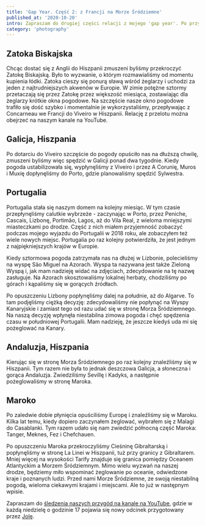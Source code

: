```yaml
---
title: 'Gap Year. Część 2: z Francji na Morze Śródziemne'
published_at: '2020-10-20'
intro: Zapraszam do drugiej części relacji z mojego 'gap year'. Po przygodach opisanych w poprzednim wpisie nadszedł czas na opuszczenie Francji, przekroczenie Zatoki Biskajskiej i żeglugę po Oceanie Atlantyckim aż do Morza Śródziemnego.
category: 'photography'
---
```


## Zatoka Biskajska

Chcąc dostać się z Anglii do Hiszpanii zmuszeni byliśmy przekroczyć Zatokę Biskajską. Było to wyzwanie, o którym rozmawialiśmy od momentu kupienia łódki. Zatoka cieszy się ponurą sławą wśród żeglarzy i uchodzi za jeden z najtrudniejszych akwenów w Europie. W zimie potężne sztormy przetaczają się przez Zatokę przez większość miesiąca, zostawiając dla żeglarzy krótkie okna pogodowe. Na szczęście nasze okno pogodowe trafiło się dość szybko i momentalnie je wykorzystaliśmy, przepływając z Concarneau we Francji do Viveiro w Hiszpanii. Relację z przelotu można obejrzeć na naszym kanale na YouTube.

<video-lazy id="kyLolriKhbI"></video-lazy>

<photo-lazy src="https://res.cloudinary.com/lukaszrados/image/upload/v1663451365/stories/sailing-to-the-mediterranean-sea/606_r6pgkh.jpg" padding-bottom="66.666"></photo-lazy>

## Galicja, Hiszpania

Po dotarciu do Viveiro szczęście do pogody opuściło nas na dłuższą chwilę, zmuszeni byliśmy więc spędzić w Galicji ponad dwa tygodnie. Kiedy pogoda ustabilizowała się, wypłynęliśmy z Viveiro i przez A Corunię, Muros i Muxię dopłynęliśmy do Porto, gdzie planowaliśmy spędzić Sylwestra.

<photo-lazy src="https://res.cloudinary.com/lukaszrados/image/upload/v1663451365/stories/sailing-to-the-mediterranean-sea/609_u4sv0h.jpg" padding-bottom="66.666"></photo-lazy>

<photo-lazy src="https://res.cloudinary.com/lukaszrados/image/upload/v1663451365/stories/sailing-to-the-mediterranean-sea/610_vubwku.jpg" padding-bottom="150"></photo-lazy>

<photo-lazy src="https://res.cloudinary.com/lukaszrados/image/upload/v1663451365/stories/sailing-to-the-mediterranean-sea/611_bzdox4.jpg" padding-bottom="66.666"></photo-lazy>

<photo-lazy src="https://res.cloudinary.com/lukaszrados/image/upload/v1663451365/stories/sailing-to-the-mediterranean-sea/612_e8ey7l.jpg" padding-bottom="66.666"></photo-lazy>

<photo-lazy src="https://res.cloudinary.com/lukaszrados/image/upload/v1663451365/stories/sailing-to-the-mediterranean-sea/613_vg8vdk.jpg" padding-bottom="66.666"></photo-lazy>

<photo-lazy src="https://res.cloudinary.com/lukaszrados/image/upload/v1663451366/stories/sailing-to-the-mediterranean-sea/614_fwugcg.jpg" padding-bottom="66.666"></photo-lazy>

## Portugalia

Portugalia stała się naszym domem na kolejny miesiąc. W tym czasie przepłynęliśmy calutkie wybrzeże - zaczynając w Porto, przez Peniche, Cascais, Lizbonę, Portimão, Lagos, aż do Vila Real, z wieloma mniejszymi miasteczkami po drodze. Część z nich miałem przyjemność zobaczyć podczas <nuxt-link to="/blog/portugal-from-south-to-north">mojego wyjazdu do Portugalii w 2018 roku</nuxt-link>, ale zobaczyłem też wiele nowych miejsc. Portugalia po raz kolejny potwierdziła, że jest jednym z najpiękniejszych krajów w Europie.

<photo-lazy src="https://res.cloudinary.com/lukaszrados/image/upload/v1663451366/stories/sailing-to-the-mediterranean-sea/617_xep9bq.jpg" padding-bottom="66.666"></photo-lazy>

<photo-lazy src="https://res.cloudinary.com/lukaszrados/image/upload/v1663451366/stories/sailing-to-the-mediterranean-sea/618_xq7zxy.jpg" padding-bottom="66.666"></photo-lazy>

<photo-lazy src="https://res.cloudinary.com/lukaszrados/image/upload/v1663451366/stories/sailing-to-the-mediterranean-sea/619_rjypba.jpg" padding-bottom="150"></photo-lazy>

<photo-lazy src="https://res.cloudinary.com/lukaszrados/image/upload/v1663451366/stories/sailing-to-the-mediterranean-sea/621_ful4wl.jpg" padding-bottom="66.666"></photo-lazy>

<two-columns>
  <photo-lazy src="https://res.cloudinary.com/lukaszrados/image/upload/v1663451366/stories/sailing-to-the-mediterranean-sea/620_pn9c3r.jpg" padding-bottom="150"></photo-lazy>

  <photo-lazy src="https://res.cloudinary.com/lukaszrados/image/upload/v1663451366/stories/sailing-to-the-mediterranean-sea/622_h9xueo.jpg" padding-bottom="150"></photo-lazy>
</two-columns>

<photo-lazy src="https://res.cloudinary.com/lukaszrados/image/upload/v1663451366/stories/sailing-to-the-mediterranean-sea/623_b1lvdy.jpg" padding-bottom="66.666"></photo-lazy>

<two-columns>
  <photo-lazy src="https://res.cloudinary.com/lukaszrados/image/upload/v1663451367/stories/sailing-to-the-mediterranean-sea/624_ysuyju.jpg" padding-bottom="150"></photo-lazy>

  <photo-lazy src="https://res.cloudinary.com/lukaszrados/image/upload/v1663451367/stories/sailing-to-the-mediterranean-sea/625_cwjci5.jpg" padding-bottom="150"></photo-lazy>
</two-columns>

Kiedy sztormowa pogoda zatrzymała nas na dłużej w Lizbonie, polecieliśmy na wyspę São Miguel na Azorach. Wyspa ta nazywana jest także Zieloną Wyspą i, jak mam nadzieję widać na zdjęciach, zdecydowanie na tę nazwę zasługuje. Na Azorach skosztowaliśmy lokalnej herbaty, chodziliśmy po górach i kąpaliśmy się w gorących źródłach.

<photo-lazy src="https://res.cloudinary.com/lukaszrados/image/upload/v1663451367/stories/sailing-to-the-mediterranean-sea/627_hxsacp.jpg" padding-bottom="66.666"></photo-lazy>

<photo-lazy src="https://res.cloudinary.com/lukaszrados/image/upload/v1663451367/stories/sailing-to-the-mediterranean-sea/628_fbnl25.jpg" padding-bottom="75"></photo-lazy>

<photo-lazy src="https://res.cloudinary.com/lukaszrados/image/upload/v1663451367/stories/sailing-to-the-mediterranean-sea/629_ob3lgg.jpg" padding-bottom="75"></photo-lazy>

<photo-lazy src="https://res.cloudinary.com/lukaszrados/image/upload/v1663451367/stories/sailing-to-the-mediterranean-sea/630_heef0r.jpg" padding-bottom="66.666"></photo-lazy>

Po opuszczeniu Lizbony popłynęliśmy dalej na południe, aż do Algarve. To tam podjęliśmy ciężką decyzję: zdecydowaliśmy nie popłynąć na Wyspy Kanaryjskie i zamiast tego od razu udać się w stronę Morza Śródziemnego. Na naszą decyzję wpłynęła niestabilna zimowa pogoda i chęć spędzenia czasu w południowej Portugalii. Mam nadzieję, że jeszcze kiedyś uda mi się pożeglować na Kanary.

<photo-lazy src="https://res.cloudinary.com/lukaszrados/image/upload/v1663451366/stories/sailing-to-the-mediterranean-sea/632_yrcswp.jpg" padding-bottom="66.666"></photo-lazy>

<photo-lazy src="https://res.cloudinary.com/lukaszrados/image/upload/v1663451366/stories/sailing-to-the-mediterranean-sea/633_onm9zn.jpg" padding-bottom="66.666"></photo-lazy>

## Andaluzja, Hiszpania

Kierując się w stronę Morza Śródziemnego po raz kolejny znaleźliśmy się w Hiszpanii. Tym razem nie była to jednak deszczowa Galicja, a słoneczna i gorąca Andaluzja. Zwiedziliśmy Sevillę i Kadyks, a następnie pożeglowaliśmy w stronę Maroka.

<photo-lazy src="https://res.cloudinary.com/lukaszrados/image/upload/v1663451367/stories/sailing-to-the-mediterranean-sea/636_tbhnqx.jpg" padding-bottom="66.666"></photo-lazy>

<photo-lazy src="https://res.cloudinary.com/lukaszrados/image/upload/v1663451367/stories/sailing-to-the-mediterranean-sea/637_tnrui8.jpg" padding-bottom="66.666"></photo-lazy>

## Maroko

Po zaledwie dobie płynięcia opuściliśmy Europę i znaleźliśmy się w Maroku. Kilka lat temu, kiedy dopiero zaczynałem żeglować, <nuxt-link to="/blog/sailing-from-spain-to-morocco">wybrałem się z Malagi do Casablanki</nuxt-link>. Tym razem udało się nam zwiedzić północną część Maroka: Tanger, Meknes, Fez i Chefchauen.

<photo-lazy src="https://res.cloudinary.com/lukaszrados/image/upload/v1663451367/stories/sailing-to-the-mediterranean-sea/640_j0efgh.jpg" padding-bottom="66.666"></photo-lazy>

<photo-lazy src="https://res.cloudinary.com/lukaszrados/image/upload/v1663451368/stories/sailing-to-the-mediterranean-sea/641_qjkewa.jpg" padding-bottom="66.666"></photo-lazy>

<two-columns>
  <photo-lazy src="https://res.cloudinary.com/lukaszrados/image/upload/v1663451367/stories/sailing-to-the-mediterranean-sea/644_zkiiob.jpg" padding-bottom="66.666"></photo-lazy>

  <photo-lazy src="https://res.cloudinary.com/lukaszrados/image/upload/v1663451368/stories/sailing-to-the-mediterranean-sea/645_bkptiy.jpg" padding-bottom="66.666"></photo-lazy>
</two-columns>

<photo-lazy src="https://res.cloudinary.com/lukaszrados/image/upload/v1663451368/stories/sailing-to-the-mediterranean-sea/646_mo6pxm.jpg" padding-bottom="66.666"></photo-lazy>

<photo-lazy src="https://res.cloudinary.com/lukaszrados/image/upload/v1663451368/stories/sailing-to-the-mediterranean-sea/647_ubr21y.jpg" padding-bottom="66.666"></photo-lazy>

<photo-lazy src="https://res.cloudinary.com/lukaszrados/image/upload/v1663451368/stories/sailing-to-the-mediterranean-sea/648_kexl3h.jpg" padding-bottom="66.666"></photo-lazy>

<photo-lazy src="https://res.cloudinary.com/lukaszrados/image/upload/v1663451368/stories/sailing-to-the-mediterranean-sea/649_nycgnm.jpg" padding-bottom="66.666"></photo-lazy>

Po opuszczeniu Maroka przekroczyliśmy Cieśninę Gibraltarską i popłynęliśmy w stronę La Linei w Hiszpanii, tuż przy granicy z Gibraltarem. Mniej więcej na wysokości Tarify znajduje się granica pomiędzy Oceanem Atlantyckim a Morzem Śródziemnym. Mimo wielu wyzwań na naszej drodze, będziemy miło wspominać żeglowanie po oceanie, odwiedzone kraje i poznanych ludzi. Przed nami Morze Śródziemne, ze swoją niestabilną pogodą, wieloma ciekawymi krajami i miejscami. Ale to już w następnym wpisie.

Zapraszam do [śledzenia naszych przygód na kanale na YouTube](https://www.youtube.com/c/SailingMoonshine), gdzie w każdą niedzielę o godzinie 17 pojawia się nowy odcinek przygotowany przez [Jolę](https://instagram.com/jolanta_lesniara/).
